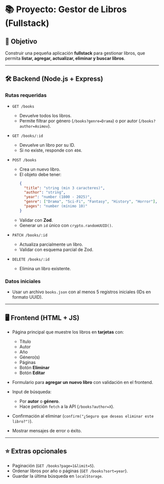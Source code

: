 # 📚 Proyecto: Gestor de Libros (Fullstack)

## 🎯 Objetivo
Construir una pequeña aplicación **fullstack** para gestionar libros, que permita **listar, agregar, actualizar, eliminar y buscar libros**.  

---

## 🛠️ Backend (Node.js + Express)

### Rutas requeridas
- `GET /books`
  - Devuelve todos los libros.
  - Permite filtrar por género (`/books?genre=Drama`) o por autor (`/books?author=Asimov`).

- `GET /books/:id`
  - Devuelve un libro por su ID.
  - Si no existe, responde con `404`.

- `POST /books`
  - Crea un nuevo libro.
  - El objeto debe tener:
    ```json
    {
      "title": "string (min 3 caracteres)",
      "author": "string",
      "year": "number (1800 - 2025)",
      "genre": ["Drama", "Sci-Fi", "Fantasy", "History", "Horror"],
      "pages": "number (mínimo 10)"
    }
    ```
  - Validar con **Zod**.
  - Generar un `id` único con `crypto.randomUUID()`.

- `PATCH /books/:id`
  - Actualiza parcialmente un libro.
  - Validar con esquema parcial de Zod.

- `DELETE /books/:id`
  - Elimina un libro existente.

### Datos iniciales
- Usar un archivo `books.json` con al menos 5 registros iniciales (IDs en formato UUID).

---

## 🖥️ Frontend (HTML + JS)

- Página principal que muestre los libros en **tarjetas** con:
  - Título
  - Autor
  - Año
  - Género(s)
  - Páginas
  - Botón **Eliminar**
  - Botón **Editar**

- Formulario para **agregar un nuevo libro** con validación en el frontend.

- Input de búsqueda:
  - Por **autor** o **género**.
  - Hace petición `fetch` a la API (`/books?author=X`).

- Confirmación al eliminar (`confirm("¿Seguro que deseas eliminar este libro?")`).

- Mostrar mensajes de error o éxito.

---

## ⭐ Extras opcionales
- Paginación (`GET /books?page=1&limit=5`).
- Ordenar libros por año o páginas (`GET /books?sort=year`).
- Guardar la última búsqueda en `localStorage`.

